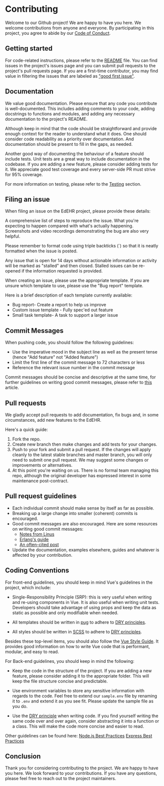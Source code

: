 # Contributing

Welcome to our Github project! We are happy to have you here. We welcome contributions from anyone and everyone. By participating in this project, you agree to abide by our [Code of Conduct](./code_of_conduct.md).

## Getting started

For code-related instructions, please refer to the [README](./README.md) file. You can find issues in the project's issues page and you can submit pull requests to the project's pull requests page. If you are a first-time contributor, you may find value in filtering the issues that are labeled as ["good first issue"](https://github.com/edehr/edehr/labels/good%20first%20issue).

## Documentation

We value good documentation. Please ensure that any code you contribute is well-documented. This includes adding comments to your code, adding docstrings to functions and modules, and adding any necessary documentation to the project's README.

Although keep in mind that the code should be straightforward and provide enough context for the reader to understand what it does. One should consider code readability as a priority over documentation. And documentation should be present to fill in the gaps, as needed.


Another good way of documenting the behaviour of a feature should include tests. Unit tests are a great way to include documentation in the codebase. If you are adding a new feature, please consider adding tests for it. We appreciate good test coverage and every server-side PR must strive for 95% coverage.

For more information on testing, please refer to the [Testing](./testing.md) section.

## Filing an issue
When filing an issue on the EdEHR project, please provide these details:

A comprehensive list of steps to reproduce the issue.
What you're expecting to happen compared with what's actually happening.
Screenshots and video recordings demonstrating the bug are also very helpful.

Please remember to format code using triple backticks (`) so that it is neatly formatted when the issue is posted.

Any issue that is open for 14 days without actionable information or activity will be marked as "stalled" and then closed. Stalled issues can be re-opened if the information requested is provided.

When creating an issue, please use the appropriate template. If you are unsure which template to use, please use the "Bug report" template.

Here is a brief description of each template currently available:

- Bug report- Create a report to help us improve
- Custom issue template - Fully spec'ed out feature
- Small task template- A task to support a larger issue

## Commit Messages
When pushing code, you should follow the following guidelines:

* Use the imperative mood in the subject line as well as the present tense (hence "Add feature" not "Added feature")
* Limit the first line of the commit message to 72 characters or less
* Reference the relevant issue number in the commit message

Commit messages should be concise and descriptive at the same time, for further guidelines on writing good commit messages, please refer to [this](https://chris.beams.io/posts/git-commit/) article.

## Pull requests
We gladly accept pull requests to add documentation, fix bugs and, in some circumstances, add new features to the EdEHR.

Here's a quick guide:
1. Fork the repo.
2. Create new branch then make changes and add tests for your changes.
3. Push to your fork and submit a pull request. If the changes will apply cleanly to the latest stable branches and master branch, you will only need to submit one pull request. We may suggest some changes or improvements or alternatives.
4. At this point you're waiting on us. There is no formal team managing this repo, although the original developer has expressed interest in some maintenance post-contract. 

## Pull request guidelines
- Each individual commit should make sense by itself as far as possible.
- Breaking up a large change into smaller (coherent) commits is encouraged.
- Good commit messages are also encouraged. Here are some resources on writing good commit messages:
  - [Notes from Linus](https://github.com/torvalds/subsurface/commit/b6590150d68df528efd40c889ba6eea476b39873)
  - [Erlang's guide](https://github.com/erlang/otp/wiki/Writing-good-commit-messages)
  - [An often-cited post](http://tbaggery.com/2008/04/19/a-note-about-git-commit-messages.html)
- Update the documentation, examples elsewhere, guides and whatever is affected by your contribution.

## Coding Conventions

For front-end guidelines, you should keep in mind Vue's guidelines in the project, which include:

* Single-Responsibility Principle (SRP): this is very useful when writing and re-using components in Vue. It is also useful when writing unit tests. Developers should take advantage of using props and keep the data as static as possible and only modifiable when needed. 

* All templates should be written in [pug](https://pugjs.org/api/getting-started.html) to adhere to [DRY principles](https://en.wikipedia.org/wiki/Don%27t_repeat_yourself).

* All styles should be written in [SCSS](https://sass-lang.com/documentation/syntax) to adhere to [DRY principles](https://en.wikipedia.org/wiki/Don%27t_repeat_yourself).

Besides these top-level items, you should also follow the [Vue Style Guide](https://vuejs.org/v2/style-guide/). It provides good information on how to write Vue code that is performant, modular, and easy to read.

For Back-end guidelines, you should keep in mind the following:

* Keep the code in the structure of the project. If you are adding a new feature, please consider adding it to the appropriate folder. This will keep the file structure concise and predictable.

* Use environment variables to store any sensitive information with regards to the code. Feel free to extend our ``sample.env`` file by renaming it to ``.env`` and extend it as you see fit. Please update the sample file as you do.

* Use the [DRY principle](https://en.wikipedia.org/wiki/Don%27t_repeat_yourself) when writing code. If you find yourself writing the same code over and over again, consider abstracting it into a function or a class. This will make the code more concise and easier to read.

Other guidelines can be found here:
[Node.js Best Practices](https://github.com/goldbergyoni/nodebestpractices)
[Express Best Practices](https://expressjs.com/en/advanced/best-practice-performance.html)
## Conclusion

Thank you for considering contributing to the project. We are happy to have you here. We look forward to your contributions. If you have any questions, please feel free to reach out to the project maintainers.